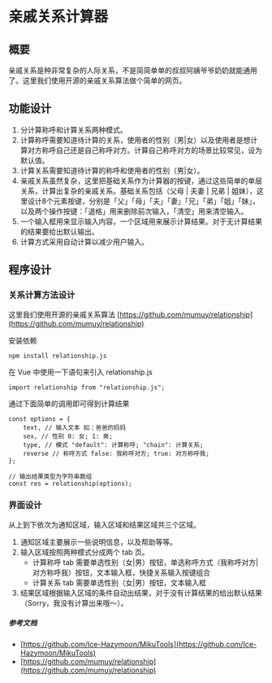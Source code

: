 # 亲戚关系计算器

## 概要
亲戚关系是种非常复杂的人际关系，不是简简单单的叔叔阿姨爷爷奶奶就能通用了。这里我们使用开源的亲戚关系算法做个简单的网页。

## 功能设计
1. 分计算称呼和计算关系两种模式。
2. 计算称呼需要知道待计算的关系，使用者的性别（男|女）以及使用者是想计算对方称呼自己还是自己称呼对方。计算自己称呼对方的场景比较常见，设为默认值。
3. 计算关系需要知道待计算的称呼和使用者的性别（男|女）。
4. 亲戚关系虽然复杂，这里把基础关系作为计算器的按键，通过这些简单的单层关系，计算出复杂的亲戚关系。基础关系包括（父母 | 夫妻 | 兄弟 | 姐妹），这里设计8个元素按键，分别是「父」「母」「夫」「妻」「兄」「弟」「姐」「妹」，以及两个操作按键：「退格」用来删除前次输入，「清空」用来清空输入。
5. 一个输入框用来显示输入内容，一个区域用来展示计算结果。对于无计算结果的结果要给出默认输出。
6. 计算方式采用自动计算以减少用户输入。

## 程序设计

### 关系计算方法设计
这里我们使用开源的亲戚关系算法 [https://github.com/mumuy/relationship](https://github.com/mumuy/relationship)

安装依赖
```
npm install relationship.js
```
在 Vue 中使用一下语句来引入 relationship.js
```
import relationship from "relationship.js";
```
通过下面简单的调用即可得到计算结果
```
const options = {
    text, // 输入文本 如：爸爸的妈妈
    sex, // 性别 0: 女; 1: 男;
    type, // 模式 "default": 计算称呼; "chain": 计算关系;
    reverse // 称呼方式 false: 我称呼对方; true: 对方称呼我;
};

// 输出结果类型为字符串数组
const res = relationship(options);
```

### 界面设计
从上到下依次为通知区域，输入区域和结果区域共三个区域。

1. 通知区域主要展示一些说明信息，以及帮助等等。
2. 输入区域按照两种模式分成两个 tab 页。
    + 计算称呼 tab 需要单选性别（女|男）按钮，单选称呼方式（我称呼对方|对方称呼我）按钮，文本输入框，快捷关系输入按键组合
    + 计算关系 tab 需要单选性别（女|男）按钮，文本输入框
3. 结果区域根据输入区域的条件自动出结果，对于没有计算结果的给出默认结果（Sorry，我没有计算出来哦～）。

##### 参考文档
- [https://github.com/Ice-Hazymoon/MikuTools](https://github.com/Ice-Hazymoon/MikuTools)
- [https://github.com/mumuy/relationship](https://github.com/mumuy/relationship)